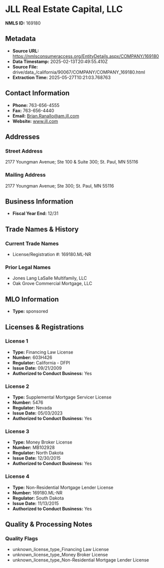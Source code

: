 # JLL Real Estate Capital, LLC

**NMLS ID:** 169180

## Metadata
- **Source URL:** https://nmlsconsumeraccess.org/EntityDetails.aspx/COMPANY/169180
- **Data Timestamp:** 2025-02-13T20:49:55.410Z
- **Source File:** drive/data_/california/90067/COMPANY/COMPANY_169180.html
- **Extraction Time:** 2025-05-27T10:21:03.768763

## Contact Information
- **Phone:** 763-656-4555
- **Fax:** 763-656-4440
- **Email:** Brian.Ranallo@am.jll.com
- **Website:** www.jll.com

## Addresses
### Street Address
2177 Youngman Avenue; Ste 100 & Suite 300; St. Paul, MN 55116

### Mailing Address
2177 Youngman Avenue; Ste 300; St. Paul, MN 55116

## Business Information
- **Fiscal Year End:** 12/31

## Trade Names & History
### Current Trade Names
- License/Registration #: 169180.ML-NR

### Prior Legal Names
- Jones Lang LaSalle Multifamily, LLC
- Oak Grove Commercial Mortgage, LLC

## MLO Information
- **Type:** sponsored

## Licenses & Registrations

### License 1
- **Type:** Financing Law License
- **Number:** 603H426
- **Regulator:** California - DFPI
- **Issue Date:** 09/21/2009
- **Authorized to Conduct Business:** Yes

### License 2
- **Type:** Supplemental Mortgage Servicer License
- **Number:** 5476
- **Regulator:** Nevada
- **Issue Date:** 05/03/2023
- **Authorized to Conduct Business:** Yes

### License 3
- **Type:** Money Broker License
- **Number:** MB102928
- **Regulator:** North Dakota
- **Issue Date:** 12/30/2015
- **Authorized to Conduct Business:** Yes

### License 4
- **Type:** Non-Residential Mortgage Lender License
- **Number:** 169180.ML-NR
- **Regulator:** South Dakota
- **Issue Date:** 11/13/2015
- **Authorized to Conduct Business:** Yes

## Quality & Processing Notes
### Quality Flags
- unknown_license_type_Financing Law License
- unknown_license_type_Money Broker License
- unknown_license_type_Non-Residential Mortgage Lender License
